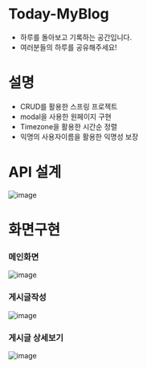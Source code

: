 # Today-MyBlog
* 하루를 돌아보고 기록하는 공간입니다.
* 여러분들의 하루를 공유해주세요!

# 설명
* CRUD를 활용한 스프링 프로젝트
* modal을 사용한 원페이지 구현
* Timezone을 활용한 시간순 정렬
* 익명의 사용자이름을 활용한 익명성 보장

# API 설계
![image](https://user-images.githubusercontent.com/70622731/111968346-64c71780-8b3c-11eb-9066-5d62850bffda.png)




# 화면구현
### 메인화면
![image](https://user-images.githubusercontent.com/70622731/112148553-5acb1480-8c21-11eb-88f0-5d7ba359dbc5.png)

### 게시글작성
![image](https://user-images.githubusercontent.com/70622731/112148811-aaa9db80-8c21-11eb-9343-1ac8396bc58c.png)

### 게시글 상세보기
![image](https://user-images.githubusercontent.com/70622731/112148897-c1503280-8c21-11eb-9ea1-21e3230d7f7b.png)
